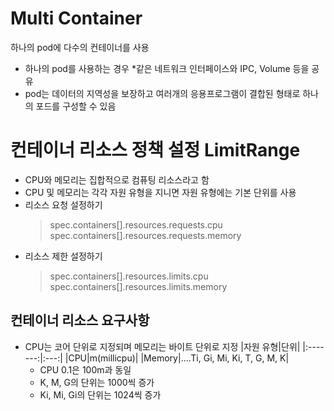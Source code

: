 # Multi Container
하나의 pod에 다수의 컨테이너를 사용
- 하나의 pod를 사용하는 경우 *같은 네트워크 인터페이스와 IPC, Volume 등을 공유
- pod는 데이터의 지역성을 보장하고 여러개의 응용프로그램이 결합된 형태로 하나의 포드를 구성할 수 있음

# 컨테이너 리소스 정책 설정 LimitRange
- CPU와 메모리는 집합적으로 컴퓨팅 리소스라고 함
- CPU 및 메모리는 각각 자원 유형을 지니면 자원 유형에는 기본 단위를 사용
- 리소스 요청 설정하기
  > spec.containers[].resources.requests.cpu
  > spec.containers[].resources.requests.memory
- 리소스 제한 설정하기
  > spec.containers[].resources.limits.cpu
  > spec.containers[].resources.limits.memory

## 컨테이너 리소스 요구사항
- CPU는 코어 단위로 지정되며 메모리는 바이트 단위로 지정
  |자원 유형|단위|
  |:-------:|:---:|
  |CPU|m(millicpu)|
  |Memory|....Ti, Gi, Mi, Ki, T, G, M, K|
  - CPU 0.1은 100m과 동일
  - K, M, G의 단위는 1000씩 증가
  - Ki, Mi, Gi의 단위는 1024씩 증가